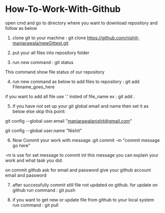 # How-To-Work-With-Github

open cmd and go to directory where you want to download repository and follow as below

1) clone git to your machine : git clone https://github.com/nishit-manjarawala/newGittest.git

2) put your all files into repository folder

3) run new command : git status

This command show file status of our repository

4) run new command as below to add files to repository : git add Filename_goes_here

if you want to add all file use '.' insted of file_name ex : git add .

5) if you have not set up your git global email and name then set it as below else skip this point:

git config --global user.email "manjarawalanishit@gmail.com"

git config --global user.name "Nishit"


6) Now Commit your work with message :git commit -m "commit message go here"

-m is use for set message to commit int this message you can explain your work and what task you did.

on commit github ask for email and password give your github account email and password

7) after successfully commit still file not updated on github. for update on github run command : git push

8) if you want to get new or update file from github to your local system run command : git pull
